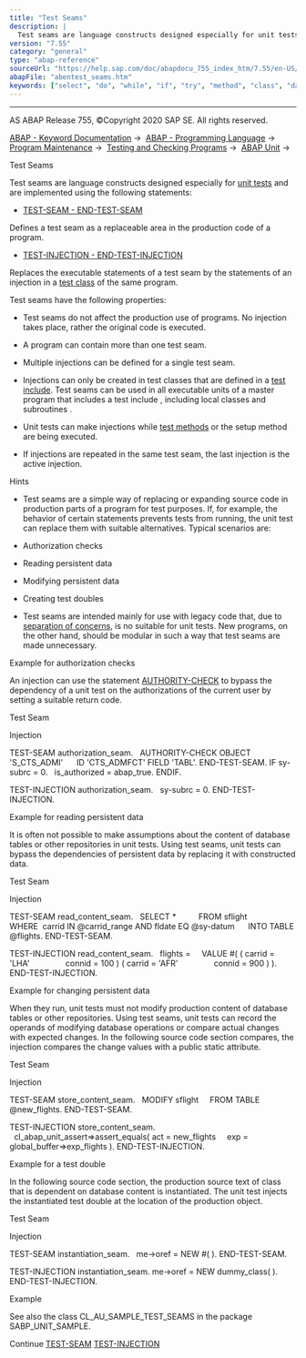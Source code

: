 ```yaml
---
title: "Test Seams"
description: |
  Test seams are language constructs designed especially for unit tests(https://help.sap.com/doc/abapdocu_755_index_htm/7.55/en-US/abenunit_test_glosry.htm 'Glossary Entry') and are implemented using the following statements: -   TEST-SEAM - END-TEST-SEAM(https://help.sap.com/doc/abapdocu_755_inde
version: "7.55"
category: "general"
type: "abap-reference"
sourceUrl: "https://help.sap.com/doc/abapdocu_755_index_htm/7.55/en-US/abentest_seams.htm"
abapFile: "abentest_seams.htm"
keywords: ["select", "do", "while", "if", "try", "method", "class", "data", "abentest", "seams"]
---
```


* * *

AS ABAP Release 755, ©Copyright 2020 SAP SE. All rights reserved.

[ABAP - Keyword Documentation](https://help.sap.com/doc/abapdocu_755_index_htm/7.55/en-US/abenabap.htm) →  [ABAP - Programming Language](https://help.sap.com/doc/abapdocu_755_index_htm/7.55/en-US/abenabap_reference.htm) →  [Program Maintenance](https://help.sap.com/doc/abapdocu_755_index_htm/7.55/en-US/abenprogram_editing.htm) →  [Testing and Checking Programs](https://help.sap.com/doc/abapdocu_755_index_htm/7.55/en-US/abenabap_tests.htm) →  [ABAP Unit](https://help.sap.com/doc/abapdocu_755_index_htm/7.55/en-US/abenabap_unit.htm) → 

Test Seams

Test seams are language constructs designed especially for [unit tests](https://help.sap.com/doc/abapdocu_755_index_htm/7.55/en-US/abenunit_test_glosry.htm "Glossary Entry") and are implemented using the following statements:

-   [TEST-SEAM - END-TEST-SEAM](https://help.sap.com/doc/abapdocu_755_index_htm/7.55/en-US/abaptest-seam.htm)

Defines a test seam as a replaceable area in the production code of a program.

-   [TEST-INJECTION - END-TEST-INJECTION](https://help.sap.com/doc/abapdocu_755_index_htm/7.55/en-US/abaptest-injection.htm)

Replaces the executable statements of a test seam by the statements of an injection in a [test class](https://help.sap.com/doc/abapdocu_755_index_htm/7.55/en-US/abentest_class_glosry.htm "Glossary Entry") of the same program.

Test seams have the following properties:

-   Test seams do not affect the production use of programs. No injection takes place, rather the original code is executed.

-   A program can contain more than one test seam.

-   Multiple injections can be defined for a single test seam.

-   Injections can only be created in test classes that are defined in a [test include](https://help.sap.com/doc/abapdocu_755_index_htm/7.55/en-US/abentest_include_glosry.htm "Glossary Entry"). Test seams can be used in all executable units of a master program that includes a test include , including local classes and subroutines .

-   Unit tests can make injections while [test methods](https://help.sap.com/doc/abapdocu_755_index_htm/7.55/en-US/abentest_method_glosry.htm "Glossary Entry") or the setup method are being executed.

-   If injections are repeated in the same test seam, the last injection is the active injection.

Hints

-   Test seams are a simple way of replacing or expanding source code in production parts of a program for test purposes. If, for example, the behavior of certain statements prevents tests from running, the unit test can replace them with suitable alternatives. Typical scenarios are:

-   Authorization checks

-   Reading persistent data

-   Modifying persistent data

-   Creating test doubles

-   Test seams are intended mainly for use with legacy code that, due to [separation of concerns](https://help.sap.com/doc/abapdocu_755_index_htm/7.55/en-US/abenseperation_concerns_guidl.htm "Guideline"), is no suitable for unit tests. New programs, on the other hand, should be modular in such a way that test seams are made unnecessary.

Example for authorization checks

An injection can use the statement [AUTHORITY-CHECK](https://help.sap.com/doc/abapdocu_755_index_htm/7.55/en-US/abapauthority-check.htm) to bypass the dependency of a unit test on the authorizations of the current user by setting a suitable return code.

Test Seam

Injection

TEST-SEAM authorization\_seam.
  AUTHORITY-CHECK OBJECT 'S\_CTS\_ADMI'
     ID 'CTS\_ADMFCT' FIELD 'TABL'.
END-TEST-SEAM.
IF sy-subrc = 0.
  is\_authorized = abap\_true.
ENDIF.

TEST-INJECTION authorization\_seam.
  sy-subrc = 0.
END-TEST-INJECTION.

Example for reading persistent data

It is often not possible to make assumptions about the content of database tables or other repositories in unit tests. Using test seams, unit tests can bypass the dependencies of persistent data by replacing it with constructed data.

Test Seam

Injection

TEST-SEAM read\_content\_seam.
  SELECT \*
         FROM sflight
         WHERE  carrid IN @carrid\_range AND
fldate EQ @sy-datum
     INTO TABLE @flights.
END-TEST-SEAM.

TEST-INJECTION read\_content\_seam.
  flights =
    VALUE #( ( carrid = 'LHA'
               connid = 100 )
( carrid = 'AFR'
               connid = 900 ) ).
END-TEST-INJECTION.

Example for changing persistent data

When they run, unit tests must not modify production content of database tables or other repositories. Using test seams, unit tests can record the operands of modifying database operations or compare actual changes with expected changes. In the following source code section compares, the injection compares the change values with a public static attribute.

Test Seam

Injection

TEST-SEAM store\_content\_seam.
  MODIFY sflight
    FROM TABLE @new\_flights.
END-TEST-SEAM.

TEST-INJECTION store\_content\_seam.
  cl\_abap\_unit\_assert=>assert\_equals(
act = new\_flights
    exp = global\_buffer=>exp\_flights ).
END-TEST-INJECTION.

Example for a test double

In the following source code section, the production source text of class that is dependent on database content is instantiated. The unit test injects the instantiated test double at the location of the production object.

Test Seam

Injection

TEST-SEAM instantiation\_seam.
  me->oref = NEW #( ).
END-TEST-SEAM.

TEST-INJECTION instantiation\_seam.
me->oref = NEW dummy\_class( ).
END-TEST-INJECTION.

Example

See also the class CL\_AU\_SAMPLE\_TEST\_SEAMS in the package SABP\_UNIT\_SAMPLE.

Continue
[TEST-SEAM](https://help.sap.com/doc/abapdocu_755_index_htm/7.55/en-US/abaptest-seam.htm)
[TEST-INJECTION](https://help.sap.com/doc/abapdocu_755_index_htm/7.55/en-US/abaptest-injection.htm)